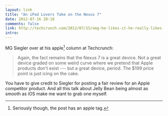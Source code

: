 ```yaml
---
layout: link
title: "An iPad Lovers Take on the Nexus 7"
date: 2012-07-16 20:18
comments: false
link: http://techcrunch.com/2012/07/15/omg-he-likes-it-he-really-likes-it/ 
intro: 
---
```

MG Siegler over at his apple[^apple] column at Techcrunch:

> Again, the fact remains that the Nexus 7 is a great device. Not a great device graded on some weird curve where we pretend that Apple products don't exist --- but a great device, period. The $199 price point is just icing on the cake.

You have to give credit to Siegler for posting a fair review for an Apple competitor product. And all this talk about Jelly Bean being almost as smooth as iOS make me want to grab one myself.

[^apple]: Seriously though, the post has an apple tag.
